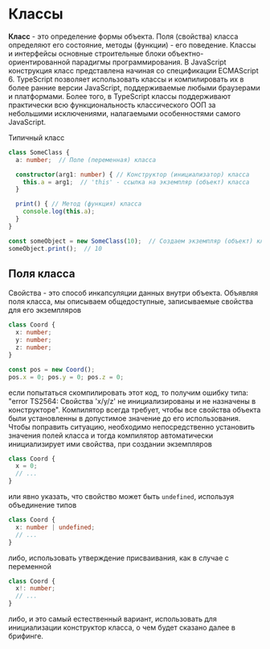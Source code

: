 # Классы

**Класс** - это определение формы объекта. Поля (свойства) класса определяют его состояние, методы (функции) - его поведение. Классы и интерфейсы основные строительные блоки объектно-ориентированной парадигмы программирования. В JavaScript конструкция класс представлена начиная со спецификации ECMAScript 6. TypeScript позволяет использовать классы и компилировать их в более ранние версии JavaScript, поддерживаемые любыми браузерами и платформами. Более того, в TypeScript классы поддерживают практически всю функциональность классического ООП за небольшими исключениями, налагаемыми особенностями самого JavaScript.

Типичный класс

```ts
class SomeClass {
  a: number;  // Поле (переменная) класса

  constructor(arg1: number) { // Конструктор (инициализатор) класса
    this.a = arg1;  // 'this' - ссылка на экземпляр (объект) класса
  }

  print() { // Метод (функция) класса
    console.log(this.a);
  }
}

const someObject = new SomeClass(10);  // Создаем экземпляр (объект) класса
someObject.print();  // 10
```

## Поля класса

Свойства - это способ инкапсуляции данных внутри объекта. Объявляя поля класса, мы описываем общедоступные, записываемые свойства для его экземпляров

```ts
class Coord {
  x: number;
  y: number;
  z: number;
}

const pos = new Coord();
pos.x = 0; pos.y = 0; pos.z = 0;
```

если попытаться скомпилировать этот код, то получим ошибку типа: "error TS2564: Свойства 'x/y/z' не инициализированы и не назначены в конструкторе". Компилятор всегда требует, чтобы все свойства объекта были установленны в допустимое значение до его использования. Чтобы поправить ситуацию, необходимо непосредственно установить значения полей класса и тогда компилятор автоматически инициализирует ими свойства, при создании экземпляров

```ts
class Coord {
  x = 0;
  // ...
}
```

или явно указать, что свойство может быть `undefined`, используя объединение типов

```ts
class Coord {
  x: number | undefined;
  // ...
}
```

либо, использовать утверждение присваивания, как в случае с переменной

```ts
class Coord {
  x!: number;
  // ...
}
```

либо, и это самый естественный вариант, использовать для инициализации конструктор класса, о чем будет сказано далее в брифинге.
